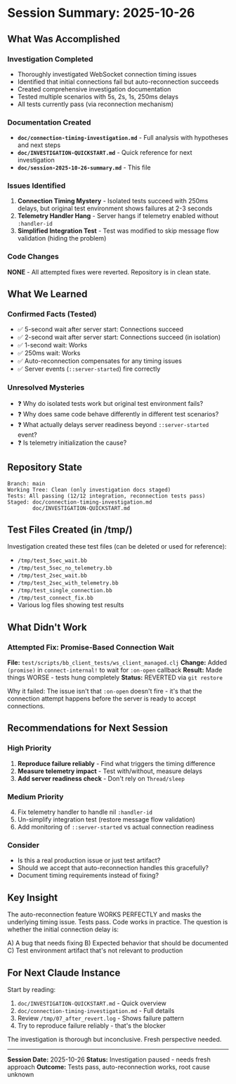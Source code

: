 # Session Summary: 2025-10-26

## What Was Accomplished

### Investigation Completed
- Thoroughly investigated WebSocket connection timing issues
- Identified that initial connections fail but auto-reconnection succeeds
- Created comprehensive investigation documentation
- Tested multiple scenarios with 5s, 2s, 1s, 250ms delays
- All tests currently pass (via reconnection mechanism)

### Documentation Created
- **`doc/connection-timing-investigation.md`** - Full analysis with hypotheses and next steps
- **`doc/INVESTIGATION-QUICKSTART.md`** - Quick reference for next investigation
- **`doc/session-2025-10-26-summary.md`** - This file

### Issues Identified

1. **Connection Timing Mystery** - Isolated tests succeed with 250ms delays, but original test environment shows failures at 2-3 seconds
2. **Telemetry Handler Hang** - Server hangs if telemetry enabled without `:handler-id`
3. **Simplified Integration Test** - Test was modified to skip message flow validation (hiding the problem)

### Code Changes
**NONE** - All attempted fixes were reverted. Repository is in clean state.

## What We Learned

### Confirmed Facts (Tested)
- ✅ 5-second wait after server start: Connections succeed
- ✅ 2-second wait after server start: Connections succeed (in isolation)
- ✅ 1-second wait: Works
- ✅ 250ms wait: Works
- ✅ Auto-reconnection compensates for any timing issues
- ✅ Server events (`::server-started`) fire correctly

### Unresolved Mysteries
- ❓ Why do isolated tests work but original test environment fails?
- ❓ Why does same code behave differently in different test scenarios?
- ❓ What actually delays server readiness beyond `::server-started` event?
- ❓ Is telemetry initialization the cause?

## Repository State

```
Branch: main
Working Tree: Clean (only investigation docs staged)
Tests: All passing (12/12 integration, reconnection tests pass)
Staged: doc/connection-timing-investigation.md
        doc/INVESTIGATION-QUICKSTART.md
```

## Test Files Created (in /tmp/)

Investigation created these test files (can be deleted or used for reference):
- `/tmp/test_5sec_wait.bb`
- `/tmp/test_5sec_no_telemetry.bb`
- `/tmp/test_2sec_wait.bb`
- `/tmp/test_2sec_with_telemetry.bb`
- `/tmp/test_single_connection.bb`
- `/tmp/test_connect_fix.bb`
- Various log files showing test results

## What Didn't Work

### Attempted Fix: Promise-Based Connection Wait
**File:** `test/scripts/bb_client_tests/ws_client_managed.clj`
**Change:** Added `(promise)` in `connect-internal!` to wait for `:on-open` callback
**Result:** Made things WORSE - tests hung completely
**Status:** REVERTED via `git restore`

Why it failed: The issue isn't that `:on-open` doesn't fire - it's that the connection attempt happens before the server is ready to accept connections.

## Recommendations for Next Session

### High Priority
1. **Reproduce failure reliably** - Find what triggers the timing difference
2. **Measure telemetry impact** - Test with/without, measure delays
3. **Add server readiness check** - Don't rely on `Thread/sleep`

### Medium Priority
4. Fix telemetry handler to handle nil `:handler-id`
5. Un-simplify integration test (restore message flow validation)
6. Add monitoring of `::server-started` vs actual connection readiness

### Consider
- Is this a real production issue or just test artifact?
- Should we accept that auto-reconnection handles this gracefully?
- Document timing requirements instead of fixing?

## Key Insight

The auto-reconnection feature WORKS PERFECTLY and masks the underlying timing issue. Tests pass. Code works in practice. The question is whether the initial connection delay is:

A) A bug that needs fixing
B) Expected behavior that should be documented
C) Test environment artifact that's not relevant to production

## For Next Claude Instance

Start by reading:
1. `doc/INVESTIGATION-QUICKSTART.md` - Quick overview
2. `doc/connection-timing-investigation.md` - Full details
3. Review `/tmp/07_after_revert.log` - Shows failure pattern
4. Try to reproduce failure reliably - that's the blocker

The investigation is thorough but inconclusive. Fresh perspective needed.

---

**Session Date:** 2025-10-26
**Status:** Investigation paused - needs fresh approach
**Outcome:** Tests pass, auto-reconnection works, root cause unknown
